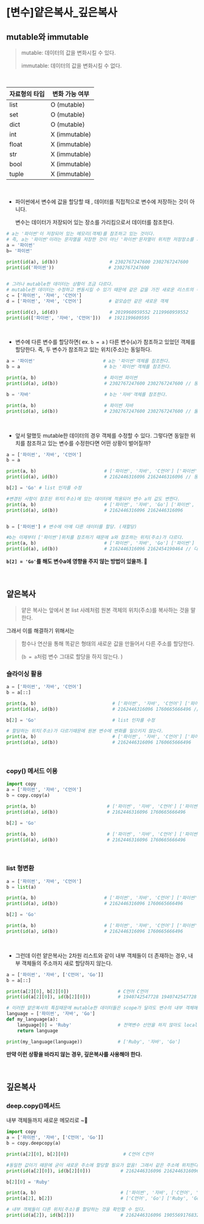 # [변수]얕은복사_깊은복사

## mutable와  immutable

> mutable: 데이터의 값을 변화시킬 수 있다.
>
> immutable: 데이터의 값을 변화시킬 수 없다. 

<br>

| 자료형의 타입 | 변화 가능 여부 |
| ------------- | -------------- |
| list          | O (mutable)    |
| set           | O (mutable)    |
| dict          | O (mutable)    |
| int           | X (immutable)  |
| float         | X (immutable)  |
| str           | X (immutable)  |
| bool          | X (immutable)  |
| tuple         | X (immutable)  |

<br>

- 파이썬에서 변수에 값을 할당할 때 , 데이터를 직접적으로 변수에 저장하는 것이 아니다.

  변수는 데이터가 저장되어 있는 장소를 가리킴으로서 데이터를 참조한다. 

```python
# a는 '파이썬'이 저장되어 있는 메모리(객체)를 참조하고 있는 것이다. 
# 즉, a는 '파이썬'이라는 문자열을 저장한 것이 아닌 '파이썬'문자열이 위치한 저장장소를 가리키고 있다. 
a = '파이썬' 
b= '파이썬'
    
print(id(a), id(b))                   # 2302767247600 2302767247600
print(id('파이썬'))                    # 2302767247600


# 그러나 mutable한 데이터는 상황이 조금 다르다. 
# mutable한 데이터는 수정하고 변동시킬 수 있기 때문에 같은 값을 가진 새로운 리스트의 위치(주소)를 가르킨다. 
c = ['파이썬', '자바', 'C언어'] 
d = ['파이썬', '자바', 'C언어']          # 겉모습만 같은 새로운 객체 

print(id(c), id(d))                   # 2019960959552 2119960959552 
print(id(['파이썬', '자바', 'C언어']))   # 1921199609595
```

<br>

- 변수에 다른 변수를 할당하면( ex. `b = a` ) 다른 변수(`a`)가 참조하고 있었던 객체를 할당한다. 
  즉, 두 변수가 참조하고 있는 위치(주소)는 동일하다.  

```python
a = '파이썬'                         # a는 '파이썬'객체를 참조한다.
b = a                               # b는 '파이썬'객체를 참조한다. 

print(a, b)                         # 파이썬 파이썬
print(id(a), id(b))                 # 2302767247600 2302767247600 // 동일한 위치(주소)를 참조

b = '자바'                           # b는 '자바'객체를 참조한다.

print(a, b)                         # 파이썬 자바
print(id(a), id(b))                 # 2302767247600 2302767247600 // 둘이 다른 위치(주소)를 참조 
```

<br>

- 앞서 말했듯 mutable한 데이터의 경우 객체를 수정할 수 있다. 
  그렇다면 동일한 위치를 참조하고 있는 변수를 수정한다면 어떤 상황이 벌어질까?

```python
a = ['파이썬', '자바', 'C언어']
b = a

print(a, b)                         # ['파이썬', '자바', 'C언어'] ['파이썬', '자바', 'C언어']
print(id(a), id(b))                 # 2162446316096 2162446316096 // 동일한 위치(주소)를 참조

b[2] = 'Go' # list 인자를 수정 

#변경된 사항이 참조된 위치(주소)에 있는 데이터에 적용되어 변수 a의 값도 변한다. 
print(a, b)                         # ['파이썬', '자바', 'Go'] ['파이썬', '자바', 'Go'] 
print(id(a), id(b))                 # 2162446316096 2162446316096


b = ['파이썬'] # 변수에 아예 다른 데이터를 할당. (재할당)

#b는 이제부터 ['파이썬']위치를 참조하기 때문에 a와 참조하는 위치(주소)가 다르다. 
print(a, b)                         # ['파이썬', '자바', 'Go'] ['파이썬']
print(id(a), id(b))                 # 2162446316096 2162454190464 // 다른 위치(주소)를 참조
```

**`b[2] = 'Go'`를 해도 변수a에 영향을 주지 않는 방법이 있을까. 🤔** 

<br>

## 얕은복사

> 얕은 복사는 앞에서 본 list 사례처럼 원본 객체의 위치(주소)를 복사하는 것을 말한다. 



그래서 이를 해결하기 위해서는 

> 함수나 연산을 통해 똑같은 형태의 새로운 값을 만들어서  다른 주소를 할당한다.
>
> (`b = a`처럼 변수 그대로 할당을 하지 않는다. ) 



### 슬라이싱 활용

```python
a = ['파이썬', '자바', 'C언어']
b = a[::]

print(a, b)                            # ['파이썬', '자바', 'C언어'] ['파이썬', '자바', 'C언어']
print(id(a), id(b))                    # 2162446316096 1760665666496 // 할당하는 위치(주소)가 다름

b[2] = 'Go'                            # list 인자를 수정 

# 할당하는 위치(주소)가 다르기때문에 원본 변수에 변화를 일으키지 않는다. 
print(a, b)                            # ['파이썬', '자바', 'C언어'] ['파이썬', '자바', 'Go'] 
print(id(a), id(b))                    # 2162446316096 1760665666496
```

<br>

### copy() 메서드 이용

```python
import copy
a = ['파이썬', '자바', 'C언어']
b = copy.copy(a)

print(a, b)                          # ['파이썬', '자바', 'C언어'] ['파이썬', '자바', 'C언어']
print(id(a), id(b))                  # 2162446316096 1760665666496

b[2] = 'Go' 

print(a, b)                          # ['파이썬', '자바', 'C언어'] ['파이썬', '자바', 'Go']
print(id(a), id(b))                  # 2162446316096 1760665666496
```

<br>

### list 형변환

```python
a = ['파이썬', '자바', 'C언어']
b = list(a)

print(a, b)                         # ['파이썬', '자바', 'C언어'] ['파이썬', '자바', 'C언어']
print(id(a), id(b))                 # 2162446316096 1760665666496

b[2] = 'Go' 

print(a, b)                         # ['파이썬', '자바', 'C언어'] ['파이썬', '자바', 'Go']
print(id(a), id(b))                 # 2162446316096 1760665666496
```

<br>

- 그런데 이런 얕은복사는 2차원 리스트와 같이 내부 객체들이 더 존재하는 경우, 내부 객체들의 주소까지 새로 할당하지 않는다. 

```python
a = ['파이썬', '자바', ['C언어', 'Go']]
b = a[::]

print(a[2][0], b[2][0])                  # C언어 C언어
print(id(a[2][0]), id(b[2][0]))          # 1940742547728 1940742547728 // 내부 객체들은 같은 위치(주소)를 할당
```

```python
# 이러한 얕은복사의 특징때문에 mutable한 데이터들은 scope가 달라도 변수의 내부 객체에 변화를 줄 수 있다. 
language = ['파이썬', '자바', 'Go']
def my_language(a):
    language[0] = 'Ruby'                 # 전역변수 선언을 하지 않아도 local에서 전역 변수를 읽고 변경 
    return language

print(my_language(language))             # ['Ruby', '자바', 'Go']
```

**만약 이런 상황을 바라지 않는 경우,  깊은복사를 사용해야 한다.** 

<br>

## 깊은복사

### deep.copy()메서드

내부 객체들까지 새로운 메모리로 ~:rocket:

```python
import copy
a = ['파이썬', '자바', ['C언어', 'Go']]
b = copy.deepcopy(a)

print(a[2][0], b[2][0])                    # C언어 C언어

#동일한 값이기 때문에 굳이 새로운 주소에 할당할 필요가 없음! 그래서 같은 주소에 위치한다. 
print(id(a[2][0]), id(b[2][0]))           # 2162446316096 2162446316096 

b[2][0] = 'Ruby'

print(a, b)                               # ['파이썬', '자바', ['C언어', 'Go']] ['파이썬', '자바', ['Ruby', 'Go']]
print(a[2], b[2])                         # ['C언어', 'Go'] ['Ruby', 'Go']

# 내부 객체들이 다른 위치(주소)를 할당하는 것을 확인할 수 있다. 
print(id(a[2]), id(b[2]))                 # 2162446316096 1905569176832
```

<br>

